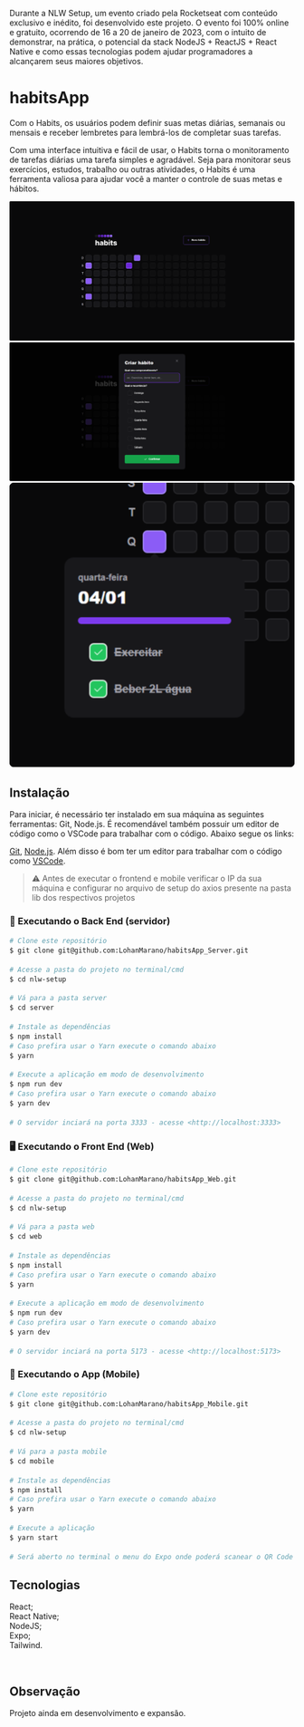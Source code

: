 Durante a NLW Setup, um evento criado pela Rocketseat com conteúdo exclusivo e inédito, foi desenvolvido este projeto. O evento foi 100% online e gratuito, ocorrendo de 16 a 20 de janeiro de 2023, com o intuito de demonstrar, na prática, o potencial da stack NodeJS + ReactJS + React Native e como essas tecnologias podem ajudar programadores a alcançarem seus maiores objetivos.

# habitsApp

Com o Habits, os usuários podem definir suas metas diárias, semanais ou mensais e receber lembretes para lembrá-los de completar suas tarefas.

Com uma interface intuitiva e fácil de usar, o Habits torna o monitoramento de tarefas diárias uma tarefa simples e agradável. Seja para monitorar seus exercícios, estudos, trabalho ou outras atividades, o Habits é uma ferramenta valiosa para ajudar você a manter o controle de suas metas e hábitos.

<img src="https://github.com/LohanMarano/habitsApp/blob/main/habits_home.png"/>
<img src="https://github.com/LohanMarano/habitsApp/blob/main/habits_habitModal.png"/>
<img src="https://github.com/LohanMarano/habitsApp/blob/main/habits_dayPopover.png"/>

## Instalação

Para iniciar, é necessário ter instalado em sua máquina as seguintes ferramentas: Git, Node.js. É recomendável também possuir um editor de código como o VSCode para trabalhar com o código. Abaixo segue os links:

[Git](https://git-scm.com), [Node.js](https://nodejs.org/en/).
Além disso é bom ter um editor para trabalhar com o código como [VSCode](https://code.visualstudio.com/).

> ⚠ Antes de executar o frontend e mobile verificar o IP da sua máquina e configurar no arquivo de setup do axios presente na pasta lib dos respectivos projetos

### 🎲 Executando o Back End (servidor)

```bash
# Clone este repositório
$ git clone git@github.com:LohanMarano/habitsApp_Server.git

# Acesse a pasta do projeto no terminal/cmd
$ cd nlw-setup

# Vá para a pasta server
$ cd server

# Instale as dependências
$ npm install
# Caso prefira usar o Yarn execute o comando abaixo
$ yarn

# Execute a aplicação em modo de desenvolvimento
$ npm run dev
# Caso prefira usar o Yarn execute o comando abaixo
$ yarn dev

# O servidor inciará na porta 3333 - acesse <http://localhost:3333>
```

### 🖥️ Executando o Front End (Web)

```bash
# Clone este repositório
$ git clone git@github.com:LohanMarano/habitsApp_Web.git

# Acesse a pasta do projeto no terminal/cmd
$ cd nlw-setup

# Vá para a pasta web
$ cd web

# Instale as dependências
$ npm install
# Caso prefira usar o Yarn execute o comando abaixo
$ yarn

# Execute a aplicação em modo de desenvolvimento
$ npm run dev
# Caso prefira usar o Yarn execute o comando abaixo
$ yarn dev

# O servidor inciará na porta 5173 - acesse <http://localhost:5173>
```

### 📱 Executando o App (Mobile)

```bash
# Clone este repositório
$ git clone git@github.com:LohanMarano/habitsApp_Mobile.git

# Acesse a pasta do projeto no terminal/cmd
$ cd nlw-setup

# Vá para a pasta mobile
$ cd mobile

# Instale as dependências
$ npm install
# Caso prefira usar o Yarn execute o comando abaixo
$ yarn

# Execute a aplicação
$ yarn start

# Será aberto no terminal o menu do Expo onde poderá scanear o QR Code para executar o app diretamente no seu celular ou as opções de executar no emulador android ou iOS
```

## Tecnologias

React;
<br>
React Native;
<br>
NodeJS;
<br>
Expo;
<br>
Tailwind.

<br>

## Observação

Projeto ainda em desenvolvimento e expansão.

